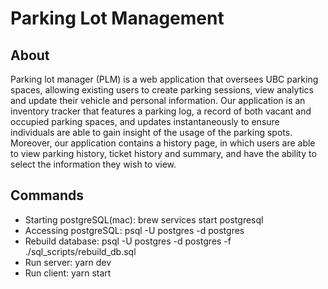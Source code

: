 # Parking Lot Management  

## About 

Parking lot manager (PLM) is a web application that oversees UBC parking spaces, allowing existing users to create parking sessions, view analytics and update their vehicle and personal information. Our application is an inventory tracker that features a parking log, a record of both vacant and occupied parking spaces, and updates instantaneously to ensure individuals are able to gain insight of the usage of the parking spots. Moreover, our application contains a history page, in which users are able to view parking history, ticket history and summary, and have the ability to select the information they wish to view. 

## Commands 

- Starting postgreSQL(mac): brew services start postgresql 
- Accessing postgreSQL: psql -U postgres -d postgres 
- Rebuild database: psql -U postgres -d postgres -f ./sql_scripts/rebuild_db.sql 
- Run server: yarn dev 
- Run client: yarn start
